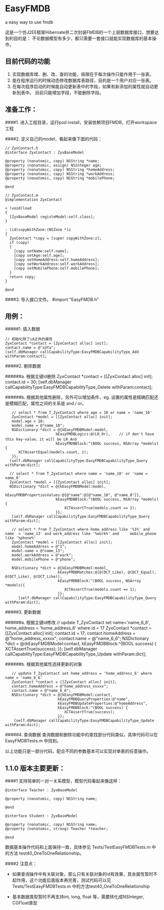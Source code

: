 EasyFMDB
========

a easy way to use fmdb

这是一个仿J2EE框架Hibernate并二次封装FMDB的一个上层数据库接口，想要达到的目的是：
不论数据模型有多少，都只需要一套接口就能实现数据库的基本操作。

目前代码的功能
--------------
   1. 实现数据库增、删、改、查的功能，局限在于每次操作只能作用于一张表。
   2. 能在程序运行的时候动态修改数据库表路径，目的是一个用户对应一张表。
   3. 在每次程序启动的时候能自动更新表中的字段，如果有新添加的属性就自动更新到表中。
      目前只能增加字段，不能删除字段。


准备工作：
---------
####1. 进入工程目录，运行pod install，安装依赖项目FMDB，打开workspace工程

####2. 定义自己的model，看起来像下面的代码：
    
    // ZyxContact.h
    @interface ZyxContact : ZyxBaseModel

    @property (nonatomic, copy) NSString *name;
    @property (nonatomic, assign) NSInteger age;
    @property (nonatomic, copy) NSString *homeAddress;
    @property (nonatomic, copy) NSString *workAddress;
    @property (nonatomic, copy) NSString *mobilePhone;

    @end

    // ZyxContact.m
    @implementation ZyxContact

    + (void)load
    {
      [ZyxBaseModel registeModel:self.class];
    }

    - (id)copyWithZone:(NSZone *)z
    {
      ZyxContact *copy = [super copyWithZone:z];
      if (copy)
      {
        [copy setName:self.name];
        [copy setAge:self.age];
        [copy setHomeAddress:self.homeAddress];
        [copy setWorkAddress:self.workAddress];
        [copy setMobilePhone:self.mobilePhone];
      }
      return copy;
    }

    @end

####3. 导入接口文件。
    #import "EasyFMDB.h"

用例：
--------

#####1. 插入数据
      
    // 初始化除了id之外的属性
    ZyxContact *contact = [ZyxContact alloc] init];
    contact.name = @"sdfa";
    [self.dbManager callCapabilityType:EasyFMDBCapabilityType_Add withParam:contact];
    
#####2. 删除数据

######a. 根据主键id删除
       ZyxContact *contact = [[ZyxContact alloc] init];
       contact.id = 30;
       [self.dbManager callCapabilityType:EasyFMDBCapabilityType_Delete withParam:contact];

######b. 根据其他属性删除，另外可以增加条件，eg. 设置的属性是精确匹配还是模糊匹配，属性之间的关系是 and / or。

       // select * from T_ZyxContact where age = 10 or name = 'name_10'
       ZyxContact *model = [[ZyxContact alloc] init];
       model.age = 10;
       model.name = @"name_10";
       NSDictionary *dict = @{kEasyFMDBModel:model,
                           kEasyFMDBLogics:@(LR_Or),    // if don't have this key-value，it will be LR_And
                           kEasyFMDBBlock:^(BOOL success, NSArray *models){
          XCTAssertEqual(models.count, 1);
       }};
      [self.dbManager callCapabilityType:EasyFMDBCapabilityType_Query withParam:dict];

      // select * from T_ZyxContact where name = 'name_10' or 'name = name_8'
      ZyxContact *model = [[ZyxContact alloc] init];
      NSDictionary *dict = @{kEasyFMDBModel:model,
                           kEasyFMDBPropertiesValues:@{@"name":@[@"name_10", @"name_8"]},
                           kEasyFMDBBlock:^(BOOL success, NSArray *models){
                               XCTAssertTrue(models.count == 2);
                           }};
       [self.dbManager callCapabilityType:EasyFMDBCapabilityType_Query withParam:dict];

       // select * from T_ZyxContact where home_address like '%1%' and name  = 'name_13' and work_address like '%work%' and     mobile_phone like '%phone%'
       ZyxContact *model = [[ZyxContact alloc] init];
       model.homeAddress = @"1";
       model.name = @"name_13";
       model.workAddress = @"work";
       model.mobilePhone = @"phone";
    
       NSDictionary *dict = @{kEasyFMDBModel:model,
                            kEasyFMDBMatches:@[@(DCT_Like), @(DCT_Equal), @(DCT_Like), @(DCT_Like)],
                            kEasyFMDBBlock:^(BOOL success, NSArray *models){
                               XCTAssertTrue(models.count == 1);
                            }};
          [self.dbManager callCapabilityType:EasyFMDBCapabilityType_Query withParam:dict];
      
#####3. 更新数据

######a. 根据主键id修改
       // update T_ZyxContact set name='name_6_6', home_address = 'home_address_6' where id = 17
       ZyxContact *contact = [[ZyxContact alloc] init];
       contact.id = 17;
       contact.homeAddress = @"home_address_xxxxx";
       contact.name = @"name_6_6";
       NSDictionary *dict = @{kEasyFMDBModel:contact,
                            kEasyFMDBBlock:^(BOOL success) {
                               XCTAssertTrue(success);
                            }};
       [self.dbManager callCapabilityType:EasyFMDBCapabilityType_Update withParam:dict];
    
######b. 根据其他属性选择更新的对象

       // update T_ZyxContact set home_address = 'home_address_6' where name = 'name_6_6'
       ZyxContact *contact = [[ZyxContact alloc] init];
       contact.homeAddress = @"home_address_xxxxx";
       contact.name = @"name_6_6";
       NSDictionary *dict = @{kEasyFMDBModel:contact,
                            kEasyFMDBQueryProperties:@"name",
                            kEasyFMDBUpdateProperties:@"homeAddress",
                            kEasyFMDBBlock:^(BOOL success) {
                               XCTAssertTrue(success);
                            }};
        [self.dbManager callCapabilityType:EasyFMDBCapabilityType_Update withParam:dict];

#####4. 查询数据
   查询数据和删除功能中的查找部分代码类似，具体代码可以在 EasyFMDBTests.m 中找到。

   以上功能只是一部分代码，配合不同的参数基本可以实现对单表的任意操作。


1.1.0 版本主要更新：
--------
####1 支持简单的一对一关系模型，模型代码看起来像这样：

	@interface Teacher : ZyxBaseModel
	
	@property (nonatomic, copy) NSString name;
	
	@end

	@interface Student : ZyxBaseModel

	@property (nonatomic, copy) NSString name;
	@property (nonatomic, strong) Teacher *teacher;
	
	@end

数据基本操作代码和上面保持一致，具体参见 Tests/TestEasyFMDBTests.m 中的方法 test40_OneToOneRelationship。

####2 注意点：
* 如果查询操作中有关联对象，那么只有关联对象的id有效果，其余属性暂时不起作用，这个功能后面版本再完善，测试代码可以见 Tests/TestEasyFMDBTests.m 中的方法test40_OneToOneRelationship

* 基本数据类型暂时不再支持int, long, float 等，需要转化成NSInteger, CGFloat类型
